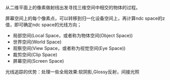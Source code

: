 

从二维平面上的像素做射线出发寻找三维空间中相交的物体的过程。



屏幕空间上的每个像素点，可以转移到归一化设备空间上，再计算ndc space的z值，即可确定ndc space的光线方向；

- 局部空间(Local Space，或者称为物体空间(Object Space))
- 世界空间(World Space)
- 观察空间(View Space，或者称为视觉空间(Eye Space))
- 裁剪空间(Clip Space)
- 屏幕空间(Screen Space)



光线追踪的优势：处理一些全局效果:软阴影,Glossy反射，间接光照
